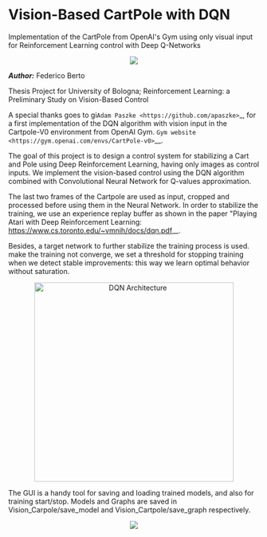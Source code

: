 # Vision-Based CartPole with DQN
Implementation of the CartPole from OpenAI's Gym using only visual input 
for Reinforcement Learning control with Deep Q-Networks

<p align="center">
  <img src="https://github.com/Juju-botu/vision-cartpole-dqn/blob/save_model/stabilization">
</p>

***Author:*** Federico Berto

Thesis Project for University of Bologna;
Reinforcement Learning: a Preliminary Study on Vision-Based Control

A special thanks goes to gi`Adam Paszke <https://github.com/apaszke>`_, 
for a first implementation of the DQN algorithm with vision input in
the Cartpole-V0 environment from OpenAI Gym.
`Gym website <https://gym.openai.com/envs/CartPole-v0>`__.

The goal of this project is to design a control system for stabilizing a
Cart and Pole using Deep Reinforcement Learning, having only images as 
control inputs. We implement the vision-based control using the DQN algorithm
combined with Convolutional Neural Network for Q-values approximation.

The last two frames of the Cartpole are used as input, cropped and processed 
before using them in the Neural Network. In order to stabilize the training,
we use an experience replay buffer as shown in the paper "Playing Atari with
Deep Reinforcement Learning:
 <https://www.cs.toronto.edu/~vmnih/docs/dqn.pdf>__.

Besides, a target network to further stabilize the training process is used.
make the training not converge, we set a threshold for stopping training
when we detect stable improvements: this way we learn optimal behavior
without saturation. 

<p align="center">
  <img src="https://github.com/Juju-botu/vision-cartpole-dqn/blob/save_model/resources/Cartpole-Architecture.png" alt="DQN Architecture" height="400">
</p>

The GUI is a handy tool for saving and loading trained models, and also for
training start/stop. Models and Graphs are saved in Vision_Carpole/save_model
and Vision_Cartpole/save_graph respectively.
<p align="center">
  <img src="https://github.com/fedebberto/Vision_Based_CartPole_DQN/blob/save_model/save_graph/Cartpole_Vision_Stop-142_LastEpNum-20.png?raw=true">
</p>
